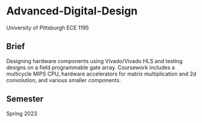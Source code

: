 # Advanced-Digital-Design
University of Pittsburgh ECE 1195

## Brief
Designing hardware components using Vivado/Vivado HLS and testing designs on a field programmable gate array. Coursework includes a multicycle MIPS CPU, 
hardware accelerators for matrix multiplication and 2d convolution, and various smaller components.

## Semester
Spring 2023
